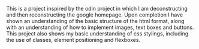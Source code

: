 This is a project inspired by the odin project in which I am deconstructing and then reconstructing the google homepage.
Upon completion I have shown an understanding of the basic structure of the html format, along with an understanding of how to implement images, text boxes and buttons. 
This project also shows my basic understanding of css stylings, including the use of classes, element positioning and flexboxes.